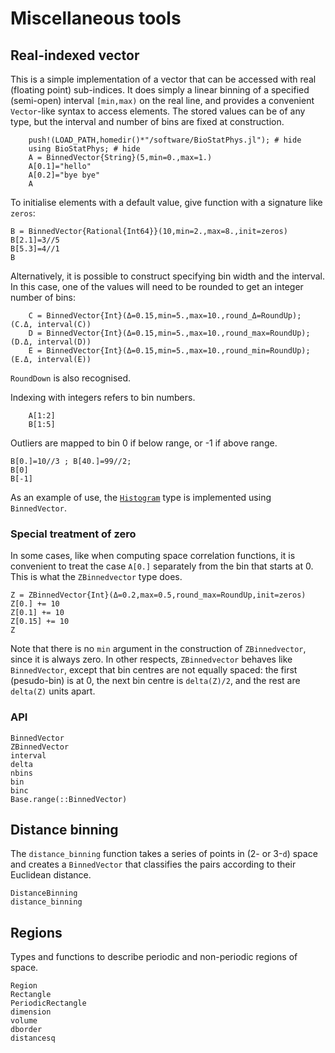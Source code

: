 # Miscellaneous tools

## Real-indexed vector

This is a simple implementation of a vector that can be accessed with real (floating point) sub-indices.  It does simply a linear binning of a specified (semi-open) interval ``[min,max)`` on the real line, and provides a convenient `Vector`-like syntax to access elements.  The stored values can be of any type, but the interval and number of bins are fixed at construction.

```@repl 1
    push!(LOAD_PATH,homedir()*"/software/BioStatPhys.jl"); # hide
    using BioStatPhys; # hide
	A = BinnedVector{String}(5,min=0.,max=1.)
	A[0.1]="hello"
	A[0.2]="bye bye"
	A
```
	
To initialise elements with a default value, give function with a signature like `zeros`: 
```@example 1
B = BinnedVector{Rational{Int64}}(10,min=2.,max=8.,init=zeros)
B[2.1]=3//5
B[5.3]=4//1
B
```

Alternatively, it is possible to construct specifying bin width and the interval.  In this case, one of the values will need to be rounded to get an integer number of bins:
```@repl 1
	C = BinnedVector{Int}(Δ=0.15,min=5.,max=10.,round_Δ=RoundUp); (C.Δ, interval(C))
	D = BinnedVector{Int}(Δ=0.15,min=5.,max=10.,round_max=RoundUp); (D.Δ, interval(D))
	E = BinnedVector{Int}(Δ=0.15,min=5.,max=10.,round_min=RoundUp); (E.Δ, interval(E))
```
`RoundDown` is also recognised.

Indexing with integers refers to bin numbers.
```@repl 1
	A[1:2]
	B[1:5]
```

Outliers are mapped to bin 0 if below range, or -1 if above range.
```@repl 1
B[0.]=10//3 ; B[40.]=99//2;
B[0]
B[-1]
```

As an example of use, the [`Histogram`](@ref) type is implemented using `BinnedVector`.


### Special treatment of zero

In some cases, like when computing space correlation functions, it is convenient to treat the case `A[0.]` separately from the bin that starts at 0.  This is what the `ZBinnedvector` type does.

```@repl 1
Z = ZBinnedVector{Int}(Δ=0.2,max=0.5,round_max=RoundUp,init=zeros)
Z[0.] += 10
Z[0.1] += 10
Z[0.15] += 10
Z
```

Note that there is no `min` argument in the construction of `ZBinnedvector`, since it is always zero.  In other respects, `ZBinnedvector` behaves like `BinnedVector`, except that bin centres are not equally spaced: the first (pesudo-bin) is at 0, the next bin centre is `delta(Z)/2`, and the rest are `delta(Z)` units apart.


### API

```@docs
BinnedVector
ZBinnedVector
interval
delta
nbins
bin
binc
Base.range(::BinnedVector)
```


## Distance binning

The `distance_binning` function takes a series of points in (2- or 3-``d``) space and creates a `BinnedVector` that classifies the pairs according to their Euclidean distance.

```@docs
DistanceBinning
distance_binning
```


## Regions

Types and functions to describe periodic and non-periodic regions of space.

```@docs
Region
Rectangle
PeriodicRectangle
dimension
volume
dborder
distancesq
```
